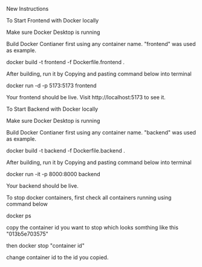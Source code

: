 New Instructions

To Start Frontend with Docker locally

Make sure Docker Desktop is running

Build Docker Contianer first using any container name. "frontend" was used as example.

docker build -t frontend -f Dockerfile.frontend .

After building, run it by Copying and pasting command below into terminal

docker run -d -p 5173:5173 frontend

Your frontend should be live. Visit http://localhost:5173 to see it.


To Start Backend with Docker locally

Make sure Docker Desktop is running

Build Docker Contianer first using any container name. "backend" was used as example.

docker build -t backend -f Dockerfile.backend .

After building, run it by Copying and pasting command below into terminal

docker run -it -p 8000:8000 backend

Your backend should be live.


To stop docker containers, first check all containers running using command below

docker ps

copy the container id you want to stop which looks somthing like this "013b5e703575"

then docker stop "container id" 

change container id to the id you copied.



<!-- # Instructions

## Download

Download the package from GitHub

```shell
git clone https://github.com/coderaidershaun/chatbot-conversation-jarvis.git chatbot
```

## Setup backend

Change directory into backend

```shell
cd chatbot/backend
```

### Setup virtual environment

Create a Virtual Environment

```shell
python3 -m venv venv
```

Activate Virtual Environment (MAC)

```shell
source venv/bin/activate
```

Activate Virtual Environment (Windows)

```shell
source venv/Scripts/activate
```

Upgrade PIP

```shell
pip3 install --upgrade pip
```

### Install Python packages

Install required Python packages

```shell
pip3 install openai python-decouple fastapi "uvicorn[standard]" python-multipart
```

Or use this alternative method (although this alternative method might not work if using Windows)

```shell
pip3 install -r requirements.txt
```

### Create Environment Variables

Create your .env file

```shell
touch .env
```

Update your .env file with the following. You can see your .env by typing sudo nano .env or just by clicking on the file if you are in VS Code.

```plain
OPEN_AI_ORG=enter-you-key-here
OPEN_AI_KEY=enter-you-key-here
ELEVEN_LABS_API_KEY=enter-you-key-here
```

### Start your backend server

Start your backend server

```shell
uvicorn main:app
```

Alternatively, you can ensure your server resets every time you make a change by typing:

```shell
uvicorn main:app --reload
```

You can check your server is working by going to:

```plain
http://localhost:8000/health
```

## Setup frontend

Change directory into frontend

```shell
cd ..
cd chatbot/frontend
```

Install packages

```shell
yarn --exact
```

Build application

```shell
yarn build
```

Start server in dev mode

```shell
yarn dev
```

You can check your dev server is working by going to:

```plain
http://localhost:5173/health
```

or alternatively in live mode:

```shell
yarn start
```

You can check your live server is working by going to:

```plain
http://localhost:4173/health
``` -->
